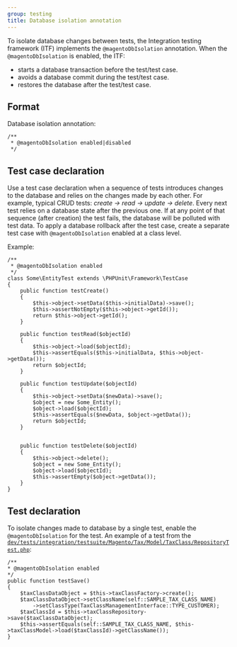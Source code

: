 ```yaml
---
group: testing
title: Database isolation annotation
---
```


To isolate database changes between tests, the Integration testing framework (ITF) implements the `@magentoDbIsolation` annotation.
When the `@magentoDbIsolation` is enabled, the ITF:

- starts a database transaction before the test/test case.
- avoids a database commit during the test/test case.
- restores the database after the test/test case.

## Format

Database isolation annotation:

```php?start_inline=1
/**
 * @magentoDbIsolation enabled|disabled
 */
 ```

## Test case declaration

Use a test case declaration when a sequence of tests introduces changes to the database and relies on the changes made by each other.
For example, typical CRUD tests: _create -> read -> update -> delete_.
Every next test relies on a database state after the previous one.
If at any point of that sequence (after creation) the test fails, the database will be polluted with test data.
To apply a database rollback after the test case, create a separate test case with `@magentoDbIsolation` enabled at a class level.

Example:

```php?start_inline=1
/**
 * @magentoDbIsolation enabled
 */
class Some\EntityTest extends \PHPUnit\Framework\TestCase
{
    public function testCreate()
    {
        $this->object->setData($this->initialData)->save();
        $this->assertNotEmpty($this->object->getId());
        return $this->object->getId();
    }

    public function testRead($objectId)
    {
        $this->object->load($objectId);
        $this->assertEquals($this->initialData, $this->object->getData());
        return $objectId;
    }

    public function testUpdate($objectId)
    {
        $this->object->setData($newData)->save();
        $object = new Some_Entity();
        $object->load($objectId);
        $this->assertEquals($newData, $object->getData());
        return $objectId;
    }


    public function testDelete($objectId)
    {
        $this->object->delete();
        $object = new Some_Entity();
        $object->load($objectId);
        $this->assertEmpty($object->getData());
    }
}
```

## Test declaration

To isolate changes made to database by a single test, enable the `@magentoDbIsolation` for the test.
An example of a test from the [`dev/tests/integration/testsuite/Magento/Tax/Model/TaxClass/RepositoryTest.php`][RepositoryTest.php]:

```php?start_inline=1
/**
* @magentoDbIsolation enabled
*/
public function testSave()
{
    $taxClassDataObject = $this->taxClassFactory->create();
    $taxClassDataObject->setClassName(self::SAMPLE_TAX_CLASS_NAME)
        ->setClassType(TaxClassManagementInterface::TYPE_CUSTOMER);
    $taxClassId = $this->taxClassRepository->save($taxClassDataObject);
    $this->assertEquals(self::SAMPLE_TAX_CLASS_NAME, $this->taxClassModel->load($taxClassId)->getClassName());
}
```

<!-- Link definitions -->

[RepositoryTest.php]: https://github.com/magento/magento2/blob2.2dev/tests/integration/testsuite/Magento/Tax/Model/TaxClass/RepositoryTest.php